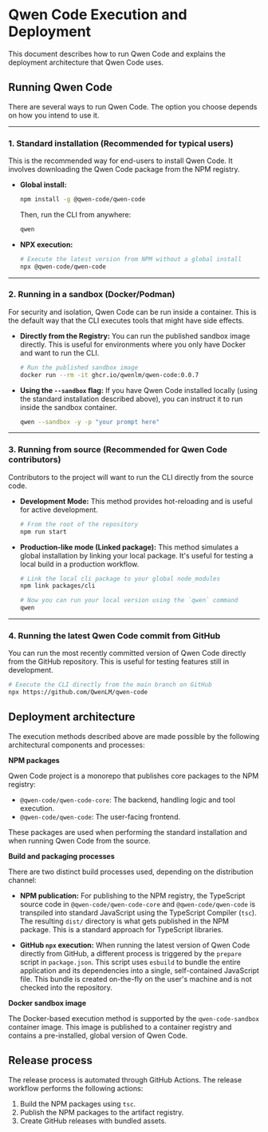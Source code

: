# Qwen Code Execution and Deployment

This document describes how to run Qwen Code and explains the deployment architecture that Qwen Code uses.

## Running Qwen Code

There are several ways to run Qwen Code. The option you choose depends on how you intend to use it.

---

### 1. Standard installation (Recommended for typical users)

This is the recommended way for end-users to install Qwen Code. It involves downloading the Qwen Code package from the NPM registry.

- **Global install:**

  ```bash
  npm install -g @qwen-code/qwen-code
  ```

  Then, run the CLI from anywhere:

  ```bash
  qwen
  ```

- **NPX execution:**

  ```bash
  # Execute the latest version from NPM without a global install
  npx @qwen-code/qwen-code
  ```

---

### 2. Running in a sandbox (Docker/Podman)

For security and isolation, Qwen Code can be run inside a container. This is the default way that the CLI executes tools that might have side effects.

- **Directly from the Registry:**
  You can run the published sandbox image directly. This is useful for environments where you only have Docker and want to run the CLI.
  ```bash
  # Run the published sandbox image
  docker run --rm -it ghcr.io/qwenlm/qwen-code:0.0.7
  ```
- **Using the `--sandbox` flag:**
  If you have Qwen Code installed locally (using the standard installation described above), you can instruct it to run inside the sandbox container.
  ```bash
  qwen --sandbox -y -p "your prompt here"
  ```

---

### 3. Running from source (Recommended for Qwen Code contributors)

Contributors to the project will want to run the CLI directly from the source code.

- **Development Mode:**
  This method provides hot-reloading and is useful for active development.
  ```bash
  # From the root of the repository
  npm run start
  ```
- **Production-like mode (Linked package):**
  This method simulates a global installation by linking your local package. It's useful for testing a local build in a production workflow.

  ```bash
  # Link the local cli package to your global node_modules
  npm link packages/cli

  # Now you can run your local version using the `qwen` command
  qwen
  ```

---

### 4. Running the latest Qwen Code commit from GitHub

You can run the most recently committed version of Qwen Code directly from the GitHub repository. This is useful for testing features still in development.

```bash
# Execute the CLI directly from the main branch on GitHub
npx https://github.com/QwenLM/qwen-code
```

## Deployment architecture

The execution methods described above are made possible by the following architectural components and processes:

**NPM packages**

Qwen Code project is a monorepo that publishes core packages to the NPM registry:

- `@qwen-code/qwen-code-core`: The backend, handling logic and tool execution.
- `@qwen-code/qwen-code`: The user-facing frontend.

These packages are used when performing the standard installation and when running Qwen Code from the source.

**Build and packaging processes**

There are two distinct build processes used, depending on the distribution channel:

- **NPM publication:** For publishing to the NPM registry, the TypeScript source code in `@qwen-code/qwen-code-core` and `@qwen-code/qwen-code` is transpiled into standard JavaScript using the TypeScript Compiler (`tsc`). The resulting `dist/` directory is what gets published in the NPM package. This is a standard approach for TypeScript libraries.

- **GitHub `npx` execution:** When running the latest version of Qwen Code directly from GitHub, a different process is triggered by the `prepare` script in `package.json`. This script uses `esbuild` to bundle the entire application and its dependencies into a single, self-contained JavaScript file. This bundle is created on-the-fly on the user's machine and is not checked into the repository.

**Docker sandbox image**

The Docker-based execution method is supported by the `qwen-code-sandbox` container image. This image is published to a container registry and contains a pre-installed, global version of Qwen Code.

## Release process

The release process is automated through GitHub Actions. The release workflow performs the following actions:

1.  Build the NPM packages using `tsc`.
2.  Publish the NPM packages to the artifact registry.
3.  Create GitHub releases with bundled assets.
